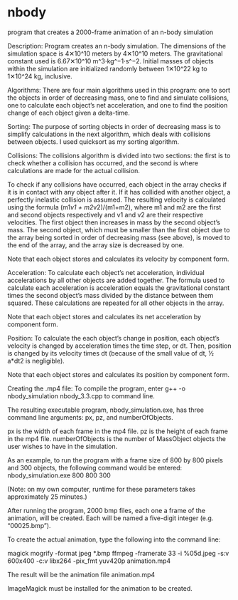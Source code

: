 # nbody
program that creates a 2000-frame animation of an n-body simulation

Description:
Program creates an n-body simulation. The dimensions of the simulation space is 4✕10^10 meters by 4✕10^10 meters. The gravitational constant used is 6.67✕10^10 m^3⋅kg^−1⋅s^−2. Initial masses of objects within the simulation are initialized randomly between 1✕10^22 kg to 1✕10^24 kg, inclusive.

Algorithms:
There are four main algorithms used in this program: one to sort the objects in order of decreasing mass, one to find and simulate collisions, one to calculate each object’s net acceleration, and one to find the position change of each object given a delta-time.

Sorting:
The purpose of sorting objects in order of decreasing mass is to simplify calculations in the next algorithm, which deals with collisions between objects. I used quicksort as my sorting algorithm.

Collisions:
The collisions algorithm is divided into two sections: the first is to check whether a collision has occurred, and the second is where calculations are made for the actual collision.

To check if any collisions have occurred, each object in the array checks if it is in contact with any object after it. If it has collided with another object, a perfectly inelastic collision is assumed. The resulting velocity is calculated using the formula (m1*v1 + m2*v2)/(m1+m2), where m1 and m2 are the first and second objects respectively and v1 and v2 are their respective velocities. The first object then increases in mass by the second object’s mass. The second object, which must be smaller than the first object due to the array being sorted in order of decreasing mass (see above), is moved to the end of the array, and the array size is decreased by one.

Note that each object stores and calculates its velocity by component form.

Acceleration:
To calculate each object’s net acceleration, individual accelerations by all other objects are added together. The formula used to calculate each acceleration is acceleration equals the gravitational constant times the second object’s mass divided by the distance between them squared. These calculations are repeated for all other objects in the array.

Note that each object stores and calculates its net acceleration by component form.

Position:
To calculate the each object’s change in position, each object’s velocity is changed by acceleration times the time step, or dt. Then, position is changed by its velocity times dt (because of the small value of dt, ½ a*dt2 is negligible).

Note that each object stores and calculates its position by component form.

Creating the .mp4 file:
To compile the program, enter g++ -o nbody_simulation nbody_3.3.cpp to command line.

The resulting executable program, nbody_simulation.exe, has three command line arguments: px, pz, and numberOfObjects.

px is the width of each frame in the mp4 file. pz is the height of each frame in the mp4 file. numberOfObjects is the number of MassObject objects the user wishes to have in the simulation.

As an example, to run the program with a frame size of 800 by 800 pixels and 300 objects, the following command would be entered: nbody_simulation.exe 800 800 300

(Note: on my own computer, runtime for these parameters takes approximately 25 minutes.)

After running the program, 2000 bmp files, each one a frame of the animation, will be created. Each will be named a five-digit integer (e.g. “00025.bmp”).

To create the actual animation, type the following into the command line:

magick mogrify -format jpeg *.bmp
ffmpeg -framerate 33 -i %05d.jpeg -s:v 600x400 -c:v libx264 -pix_fmt yuv420p animation.mp4

The result will be the animation file animation.mp4

ImageMagick must be installed for the animation to be created.
